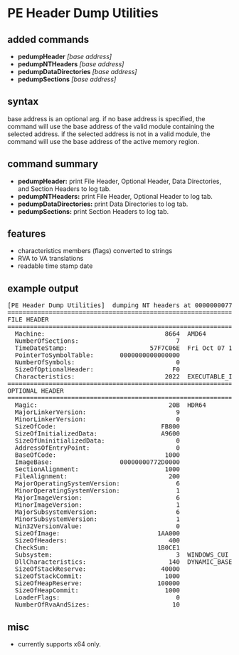 # PE Header Dump Utilities

## added commands

- **pedumpHeader** *[base address]*
- **pedumpNTHeaders** *[base address]*
- **pedumpDataDirectories** *[base address]*
- **pedumpSections** *[base address]*

## syntax

base address is an optional arg.  if no base address is specified, the command will use the base address of the valid module containing the selected address.  if the selected address is not in a valid module, the command will use the base address of the active memory region.

## command summary

- **pedumpHeader:**  print File Header, Optional Header, Data Directories, and Section Headers to log tab.
- **pedumpNTHeaders:**  print File Header, Optional Header to log tab.
- **pedumpDataDirectories:**  print Data Directories to log tab.
- **pedumpSections:**  print Section Headers to log tab.

## features

- characteristics members (flags) converted to strings 
- RVA to VA translations
- readable time stamp date

## example output
<pre>
[PE Header Dump Utilities]  dumping NT headers at 00000000772D0000.
===============================================================================
FILE HEADER
===============================================================================
  Machine:                                8664  AMD64
  NumberOfSections:                          7
  TimeDateStamp:                      57F7C06E  Fri Oct 07 11:34:06 2016
  PointerToSymbolTable:       0000000000000000
  NumberOfSymbols:                           0
  SizeOfOptionalHeader:                     F0
  Characteristics:                        2022  EXECUTABLE_IMAGE  LARGE_ADDRESS_AWARE  DLL
===============================================================================
OPTIONAL HEADER
===============================================================================
  Magic:                                   20B  HDR64
  MajorLinkerVersion:                        9
  MinorLinkerVersion:                        0
  SizeOfCode:                            FB800
  SizeOfInitializedData:                 A9600
  SizeOfUninitializedData:                   0
  AddressOfEntryPoint:                       0
  BaseOfCode:                             1000
  ImageBase:                  00000000772D0000
  SectionAlignment:                       1000
  FileAlignment:                           200
  MajorOperatingSystemVersion:               6
  MinorOperatingSystemVersion:               1
  MajorImageVersion:                         6
  MinorImageVersion:                         1
  MajorSubsystemVersion:                     6
  MinorSubsystemVersion:                     1
  Win32VersionValue:                         0
  SizeOfImage:                          1AA000
  SizeOfHeaders:                           400
  CheckSum:                             1B0CE1
  Subsystem:                                 3  WINDOWS_CUI
  DllCharacteristics:                      140  DYNAMIC_BASE  NX_COMPAT
  SizeOfStackReserve:                    40000
  SizeOfStackCommit:                      1000
  SizeOfHeapReserve:                    100000
  SizeOfHeapCommit:                       1000
  LoaderFlags:                               0
  NumberOfRvaAndSizes:                      10
</pre>

## misc
- currently supports x64 only.
